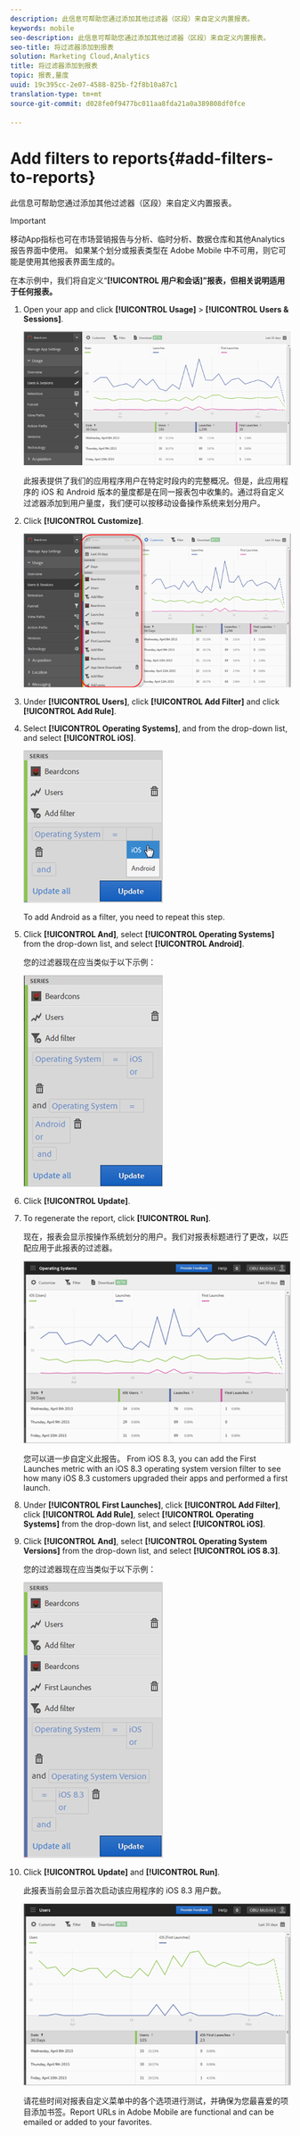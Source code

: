 ```yaml
---
description: 此信息可帮助您通过添加其他过滤器（区段）来自定义内置报表。
keywords: mobile
seo-description: 此信息可帮助您通过添加其他过滤器（区段）来自定义内置报表。
seo-title: 将过滤器添加到报表
solution: Marketing Cloud,Analytics
title: 将过滤器添加到报表
topic: 报表,量度
uuid: 19c395cc-2e07-4588-825b-f2f8b10a87c1
translation-type: tm+mt
source-git-commit: d028fe0f9477bc011aa8fda21a0a389808df0fce

---
```



# Add filters to reports{#add-filters-to-reports}

此信息可帮助您通过添加其他过滤器（区段）来自定义内置报表。

>[!IMPORTANT]
>
>移动App指标也可在市场营销报告与分析、临时分析、数据仓库和其他Analytics报告界面中使用。 如果某个划分或报表类型在 Adobe Mobile 中不可用，则它可能是使用其他报表界面生成的。

在本示例中，我们将自定义“**[!UICONTROL 用户和会话]”报表，但相关说明适用于任何报表。**

1. Open your app and click **[!UICONTROL Usage]** &gt; **[!UICONTROL Users &amp; Sessions]**.

   ![](assets/customize1.png)

   此报表提供了我们的应用程序用户在特定时段内的完整概况。但是，此应用程序的 iOS 和 Android 版本的量度都是在同一报表包中收集的。通过将自定义过滤器添加到用户量度，我们便可以按移动设备操作系统来划分用户。

1. Click **[!UICONTROL Customize]**.

   ![](assets/customize2.png)

1. Under **[!UICONTROL Users]**, click **[!UICONTROL Add Filter]** and click **[!UICONTROL Add Rule]**.

1. Select **[!UICONTROL Operating Systems]**, and from the drop-down list, and select **[!UICONTROL iOS]**.

   ![](assets/customize3.png)

   To add Android as a filter, you need to repeat this step.

1. Click **[!UICONTROL And]**, select **[!UICONTROL Operating Systems]** from the drop-down list, and select **[!UICONTROL Android]**.

   您的过滤器现在应当类似于以下示例：

   ![](assets/customize4.png)

1. Click **[!UICONTROL Update]**.
1. To regenerate the report, click **[!UICONTROL Run]**.

   现在，报表会显示按操作系统划分的用户。我们对报表标题进行了更改，以匹配应用于此报表的过滤器。

   ![](assets/customize5.png)

   您可以进一步自定义此报告。 From iOS 8.3, you can add the First Launches metric with an iOS 8.3 operating system version filter to see how many iOS 8.3 customers upgraded their apps and performed a first launch.
1. Under **[!UICONTROL First Launches]**, click **[!UICONTROL Add Filter]**, click **[!UICONTROL Add Rule]**, select **[!UICONTROL Operating Systems]** from the drop-down list, and select **[!UICONTROL iOS]**.
1. Click **[!UICONTROL And]**, select **[!UICONTROL Operating System Versions]** from the drop-down list, and select **[!UICONTROL iOS 8.3]**.

   您的过滤器现在应当类似于以下示例：

   ![](assets/customize6.png)

1. Click **[!UICONTROL Update]** and **[!UICONTROL Run]**.

   此报表当前会显示首次启动该应用程序的 iOS 8.3 用户数。

   ![](assets/customize7.png)

   请花些时间对报表自定义菜单中的各个选项进行测试，并确保为您最喜爱的项目添加书签。Report URLs in Adobe Mobile are functional and can be emailed or added to your favorites.
